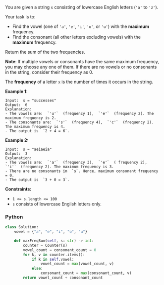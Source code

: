 You are given a string  `s`  consisting of lowercase English letters (`'a'`  to  `'z'`).

Your task is to:

-   Find the vowel (one of  `'a'`,  `'e'`,  `'i'`,  `'o'`, or  `'u'`) with the  **maximum**  frequency.
-   Find the consonant (all other letters excluding vowels) with the  **maximum**  frequency.

Return the sum of the two frequencies.

**Note**: If multiple vowels or consonants have the same maximum frequency, you may choose any one of them. If there are no vowels or no consonants in the string, consider their frequency as 0.

The **frequency** of a letter `x` is the number of times it occurs in the string.

**Example 1:**
```
Input:  s = "successes"
Output:  6
Explanation:
- The vowels are:  `'u'`  (frequency 1),  `'e'`  (frequency 2). The maximum frequency is 2.
- The consonants are:  `'s'`  (frequency 4),  `'c'`  (frequency 2). The maximum frequency is 4.
- The output is  `2 + 4 = 6`.
```

**Example 2:**
```
Input:  s = "aeiaeia"
Output:  3
Explanation:
- The vowels are:  `'a'`  (frequency 3),  `'e'`  ( frequency 2),  `'i'`  (frequency 2). The maximum frequency is 3.
- There are no consonants in  `s`. Hence, maximum consonant frequency = 0.
- The output is  `3 + 0 = 3`.
```

**Constraints:**

-   `1 <= s.length <= 100`
-   `s`  consists of lowercase English letters only.


### Python

```python
class Solution:
    vowel = {"a", "e", "i", "o", "u"}

    def maxFreqSum(self, s: str) -> int:
        counter = Counter(s)
        vowel_count = consonant_count = 0
        for k, v in counter.items():
            if k in self.vowel:
                vowel_count = max(vowel_count, v)
            else:
                consonant_count = max(consonant_count, v)
        return vowel_count + consonant_count
```
